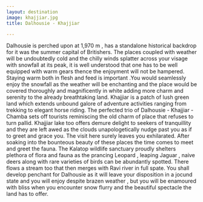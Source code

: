```yaml
---
layout: destination
image: khajjiar.jpg
title: Dalhousie - Khajjiar

---
```


Dalhousie is perched upon at 1,970 m ,  has a standalone historical backdrop for it was the summer capital of Britishers. The places coupled with weather will be undoubtedly cold and the chilly winds splatter across your visage with snowfall at its peak,  it is well understood that one has to be well equipped with warm gears thence the enjoyment will not be hampered. Staying warm both in flesh and feed is important .You would seamlessly enjoy the snowfall as the weather will be enchanting and the place would be covered thoroughly and magnificently in white adding more charm and serenity to the already breathtaking land. Khajjiar is a patch of lush green land which extends unbound galore of adventure activities ranging from trekking to elegant horse riding. The perfected trio of Dalhousie - Khajjiar - Chamba sets off tourists reminiscing the old charm 
of place that refuses to turn pallid. Khajjiar lake too offers demure delight to seekers of tranquillity and they are left awed as the clouds unapologetically nudge past you as if to greet and grace you. The visit here surely leaves you exhilarated. After soaking into the bounteous beauty of these places the time comes to meet and greet the fauna. The Kalatop wildlife sanctuary proudly shelters plethora of flora and fauna as the prancing Leopard , leaping Jaguar , naive deers along with rare varieties of birds can be abundantly spotted. There flows a stream too that then merges with Ravi river in full spate.
You shall develop penchant for Dalhousie as it will leave your disposition in a jocund state and you will enjoy despite brazen weather , but you will be enamoured with bliss  when you encounter snow flurry and the beautiful spectacle the land has to offer.
